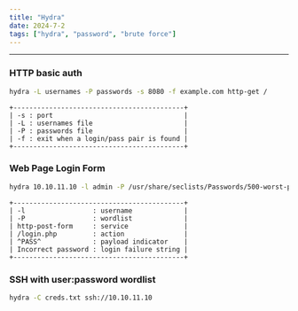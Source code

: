 ```yaml
---
title: "Hydra"
date: 2024-7-2
tags: ["hydra", "password", "brute force"]
---
```


---
### HTTP basic auth

<div>

```bash
hydra -L usernames -P passwords -s 8080 -f example.com http-get /
```

```
+-------------------------------------------+
| -s : port                                 |
| -L : usernames file                       |
| -P : passwords file                       |
| -f : exit when a login/pass pair is found |
+-------------------------------------------+
```

</div>

### Web Page Login Form

<div>

```bash
hydra 10.10.11.10 -l admin -P /usr/share/seclists/Passwords/500-worst-passwords.txt http-post-form "/login.php:username=admin&password=^PASS^&remember=yes:Incorrect password"
```

```
+-------------------------------------------+
| -l                 : username             |
| -P                 : wordlist             |
| http-post-form     : service              |
| /login.php         : action               |
| ^PASS^             : payload indicator    |
| Incorrect password : login failure string |
+-------------------------------------------+
```

</div>

### SSH with user:password wordlist

<div>

```bash
hydra -C creds.txt ssh://10.10.11.10
```

</div>

<br>